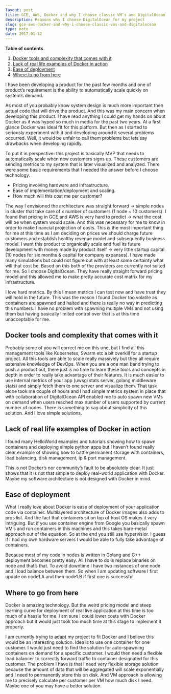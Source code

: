 ```yaml
---
layout: post
title: GCE, AWS, Docker and why I choose classic VM’s and DigitalOcean for my current project
description: Reasons why I choose DigitalOcean for my project
slug: gce-aws-docker-and-why-i-choose-classic-vms-and-digitalocean
type: note
date: 2017-01-12
---
```


**Table of contents**

1. [Docker tools and complexity that comes with it](#docker-tools-and-complexity-that-comes-with-it)
2. [Lack of real life examples of Docker in action](#lack-of-real-life-examples-of-docker-in-action)
3. [Ease of deployment](#ease-of-deployment)
4. [Where to go from here](#where-to-go-from-here)

I have been developing a product for the past few months and one of product’s requirement is the ability to automatically scale quickly on system’s demand.

As most of you probably know system design is much more important then actual code that will drive the product. And this was my main concern when developing this product. I have read anything I could get my hands on about Docker as it was hyped so much in media for the past two years. At a first glance Docker was ideal fit for this platform. But then as I started to seriously experiment with it and developing around it several problems occurred. Well, it would be unfair to call them problems but lets say drawbacks when developing rapidly.

To put it in perspective: this project is basically MVP that needs to automatically scale when new customers signs up. These customers are sending metrics to my system that is later visualized and analyzed. There were some basic requirements that I needed the answer before I choose technology.

- Pricing involving hardware and infrastructure.
- Ease of implementation/deployment and scaling.
- How much will this cost me per customer?

The way I envisioned the architecture was straight forward → simple nodes in cluster that take care of x number of customers (1 node ~ 10 customers). I found that pricing in GCE and AWS is very hard to predict → what the cost will be when system would scale. And this was necessary for me to know in order to make financial projection of costs. This is the most important thing for me at this time as I am deciding on prices we should charge future customers and establish healthy revenue model and subsequently business model. I want this product to organically scale and fuel its future development with money made by product itself → very little startup capital (10 nodes for six months & capital for company expanses). I have made many simulations but could not figure out with at least some certainty what will that cost be. Based on this both of the providers are currently not suited for me. So I choose DigitalOcean. They have really straight forward pricing model and this allowed me to make pretty accurate cost matrix for my infrastructure.

I love hard metrics. By this I mean metrics I can test now and have trust they will hold in the future. This was the reason I found Docker too volatile as containers are spawned and halted and there is really no way in predicting this numbers. I have no problem with spawning multiple VMs and not using them but having basically limited control over that is at this time unacceptable for me.

## Docker tools and complexity that comes with it

Probably some of you will correct me on this one, but I find all this management tools like Kubernetes, Swarm etc a bit overkill for a startup project. All this tools are able to scale really massively but they all require extensive knowledge of DevOps. When you are a one man band trying to push a product out, there just is no time to learn these tools and concepts in depth in order to really take advantage of their features. It is much easier to use internal metrics of your app (uwsgi stats server, golang middleware stats) and simply fetch them to one server and visualize them. That task alone took me couple of hours and I had simple metrics system in place that with collaboration of DigitalOcean API enabled me to auto spawn new VMs on demand when users reached max number of users supported by current number of nodes. There is something to say about simplicity of this solution. And I love simple solutions.

## Lack of real life examples of Docker in action

I found many HelloWorld examples and tutorials showing how to spawn containers and deploying simple python apps but I haven’t found really clear example of showing how to battle permanent storage with containers, load balancing, disk management, ip & port management.

This is not Docker’s nor community’s fault to be absolutely clear. It just shows that it is not that simple to deploy real-world application with Docker. Maybe my software architecture is not designed with Docker in mind.

## Ease of deployment

What I really love about Docker is ease of deployment of your application code via container. Multilayered architecture of Docker images also adds to pros list. And the fact that containers sit on top of host OS makes it very intriguing. But if you use container engine from Google you basically spawn VM’s and run containers in this machines and this takes bare-metal approach out of the equation. So at the end you still use hypervisior. I guess if I had my own hardware servers I would be able to fully take advantage of containers.

Because most of my code in nodes is written in Golang and C++ deployment becomes pretty easy. All I have to do is replace binaries on node and that’s that. To avoid downtime I have two instances of one node and I load balance between them. So when I am updating software I first update on node1.A and then node1.B if first one is successful.

## Where to go from here

Docker is amazing technology. But the weird pricing model and steep learning curve for deployment of real live application at this time is too much of a hassle for me. I am sure I could lower costs with Docker approach but it would just took too much time at this stage to implement it properly.

I am currently trying to adapt my project to fit Docker and I believe this would be an interesting solution. Idea is to use one container for one customer. I would just need to find the solution for auto-spawning containers on demand for a specific customer. I would then need a flexible load balancer to correctly forward traffic to container designated for this customer. The problem I have is that I need very flexible storage solution because the amount of data that will be aggregated will scale exponentially and I need to permanently store this on disk. And VM approach is allowing me to precisely calculate per customer per VM how much disk I need. Maybe one of you may have a better solution.
